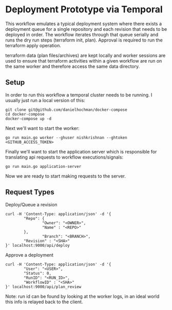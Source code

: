 # Deployment Prototype via Temporal

This workflow emulates a typical deployment system where there exists a deployment queue for a single repository and each revision that needs to be deployed in order.  The workflow iterates through that queue serially and runs the dry run steps (terraform init, plan). Approval is required to run the terraform apply operation.

terraform data (plan files/archives) are kept locally and worker sessions are used to ensure that terraform activities within a given workflow are run on the same worker and therefore access the same data directory.

## Setup

In order to run this workflow a temporal cluster needs to be running.  I usually just run a local version of this:

```
git clone git@github.com/danielhochman/docker-compose
cd docker-compose
docker-compose up -d
```

Next we'll want to start the worker:

```
go run main.go worker --ghuser nishkrishnan --ghtoken <GITHUB_ACCESS_TOKEN>
```

Finally we'll want to start the application server which is responsible for translating api requests to workflow executions/signals:

```
go run main.go application-server
```

Now we are ready to start making requests to the server.

## Request Types

Deploy/Queue a revision

```
curl -H 'Content-Type: application/json' -d '{
        "Repo": {
                "Owner": "<OWNER>",
                "Name" : "<REPO>"
        },
                "Branch": "<BRANCH>",
        "Revision" : "<SHA>"
}' localhost:9000/api/deploy
```

Approve a deployment

```
curl -H 'Content-Type: application/json' -d '{
        "User": "<USER>",
		"Status": 0,
		"RunID": "<RUN_ID>",
        "WorkflowID" : "<SHA>"
}' localhost:9000/api/plan_review
```

Note: run id can be found by looking at the worker logs, in an ideal world this info is relayed back to the client.




